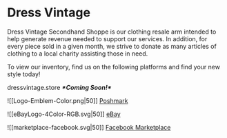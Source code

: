 # Dress Vintage

Dress Vintage Secondhand Shoppe is our clothing resale arm intended to help generate revenue needed to support our services. In addition, for every piece sold in a given month, we strive to donate as many articles of clothing to a local charity assisting those in need.

To view our inventory, find us on the following platforms and find your new style today!


dressvintage.store ***\*Coming Soon!\****

![[Logo-Emblem-Color.png|50]]   [Poshmark](https://poshmark.com/closet/dress_vintage)

![[eBayLogo-4Color-RGB.svg|50]]   [eBay](https://www.ebay.com/usr/dressvintagesecondhandshop)

![[marketplace-facebook.svg|50]]   [Facebook Marketplace](https://www.facebook.com/marketplace/profile/61555831455581/)

